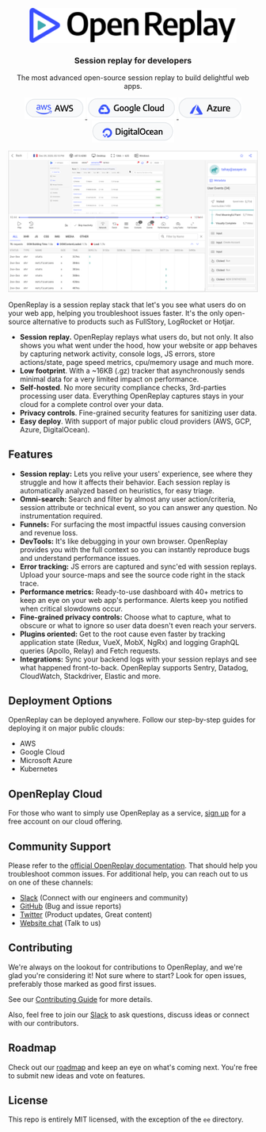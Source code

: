 <p align="center">
  <a href="https://openreplay.com">
    <img src="static/logo.svg" height="70">
  </a>
</p>

<h3 align="center">Session replay for developers</h3>
<p align="center">The most advanced open-source session replay to build delightful web apps.</p>

<p align="center">
  <a href="https://docs.openreplay.com/deployment/deploy-aws">
    <img src="static/deploy-aws.png" height="44"/>
  </a>

  <a href="https://docs.openreplay.com/deployment/deploy-gcp">
    <img src="static/deploy-gcp.png" height="44" />
  </a>

  <a href="https://docs.openreplay.com/deployment/deploy-azure">
    <img src="static/deploy-azure.png" height="44" />
  </a>

  <a href="https://docs.openreplay.com/deployment/deploy-digitalocean">
    <img src="static/deploy-do.png" height="44" />
  </a>
</p>

<p align="center">
  <a href="https://github.com/openreplay/openreplay">
    <img src="static/replayer.png">
  </a>
</p>

OpenReplay is a session replay stack that let's you see what users do on your web app, helping you troubleshoot issues faster. It's the only open-source alternative to products such as FullStory, LogRocket or Hotjar.

- **Session replay.** OpenReplay replays what users do, but not only. It also shows you what went under the hood, how your website or app behaves by capturing network activity, console logs, JS errors, store actions/state, page speed metrics, cpu/memory usage and much more.
- **Low footprint**. With a ~16KB (.gz) tracker that asynchronously sends minimal data for a very limited impact on performance.
- **Self-hosted**. No more security compliance checks, 3rd-parties processing user data. Everything OpenReplay captures stays in your cloud for a complete control over your data.
- **Privacy controls**. Fine-grained security features for sanitizing user data.
- **Easy deploy**. With support of major public cloud providers (AWS, GCP, Azure, DigitalOcean).

## Features

- **Session replay:** Lets you relive your users' experience, see where they struggle and how it affects their behavior. Each session replay is automatically analyzed based on heuristics, for easy triage.
- **Omni-search:** Search and filter by almost any user action/criteria, session attribute or technical event, so you can answer any question. No instrumentation required.
- **Funnels:** For surfacing the most impactful issues causing conversion and revenue loss.
- **DevTools:** It's like debugging in your own browser. OpenReplay provides you with the full context so you can instantly reproduce bugs and understand performance issues.
- **Error tracking:** JS errors are captured and sync'ed with session replays. Upload your source-maps and see the source code right in the stack trace.
- **Performance metrics:** Ready-to-use dashboard with 40+ metrics to keep an eye on your web app's performance. Alerts keep you notified when critical slowdowns occur.
- **Fine-grained privacy controls:** Choose what to capture, what to obscure or what to ignore so user data doesn't even reach your servers.
- **Plugins oriented:** Get to the root cause even faster by tracking application state (Redux, VueX, MobX, NgRx) and logging GraphQL queries (Apollo, Relay) and Fetch requests.
- **Integrations:** Sync your backend logs with your session replays and see what happened front-to-back. OpenReplay supports Sentry, Datadog, CloudWatch, Stackdriver, Elastic and more.

## Deployment Options

OpenReplay can be deployed anywhere. Follow our step-by-step guides for deploying it on major public clouds:

- AWS
- Google Cloud
- Microsoft Azure
- Kubernetes

## OpenReplay Cloud

For those who want to simply use OpenReplay as a service, [sign up](https://asayer.io/register.html) for a free account on our cloud offering.

## Community Support

Please refer to the [official OpenReplay documentation](https://docs.openreplay.com/). That should help you troubleshoot common issues. For additional help, you can reach out to us on one of these channels:

- [Slack](https://slack.openreplay.com) (Connect with our engineers and community)
- [GitHub](https://github.com/openreplay/openreplay) (Bug and issue reports)
- [Twitter](https://twitter.com/asayerio) (Product updates, Great content)
- [Website chat](https://openreplay.com) (Talk to us)

## Contributing

We're always on the lookout for contributions to OpenReplay, and we're glad you're considering it! Not sure where to start? Look for open issues, preferably those marked as good first issues.

See our [Contributing Guide](CONTRIBUTING.md) for more details.

Also, feel free to join our [Slack](https://slack.openreplay.com) to ask questions, discuss ideas or connect with our  contributors.

## Roadmap

Check out our [roadmap](https://www.notion.so/openreplay/Roadmap-889d2c3d968b4786ab9b281ab2394a94) and keep an eye on what's coming next. You're free to submit new ideas and vote on features.

## License

This repo is entirely MIT licensed, with the exception of the `ee` directory.
